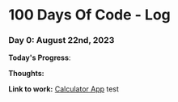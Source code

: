 # 100 Days Of Code - Log

### Day 0: August 22nd, 2023

**Today's Progress**: 

**Thoughts:** 

**Link to work:** [Calculator App](http://www.example.com)
test
